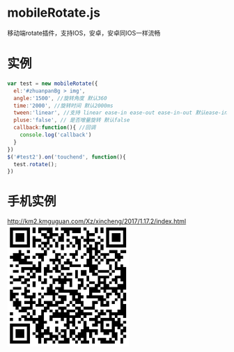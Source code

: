 # mobileRotate.js
移动端rotate插件，支持IOS，安卓，安卓同IOS一样流畅

# 实例
```javascript
var test = new mobileRotate({  
  el:'#zhuanpanBg > img',
  angle:'1500', //旋转角度 默认360
  time:'2000', //旋转时间 默认2000ms
  tween:'linear', //支持 linear ease-in ease-out ease-in-out 默认ease-in-out
  pluse:'false', // 是否增量旋转 默认false
  callback:function(){ //回调
    console.log('callback')
  }
})
$('#test2').on('touchend', function(){
  test.rotate();
})
```

# 手机实例
http://km2.kmguguan.com/Xz/xincheng/2017/1.17.2/index.html  
![qrcode](https://github.com/q310550690/mobileRotate.js/blob/master/qrcode.png?raw=true "二维码")

